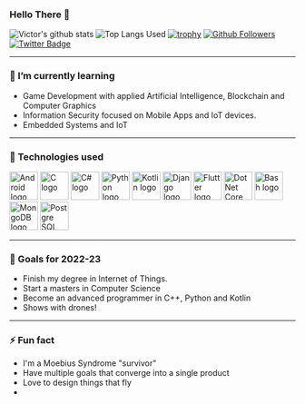 ### Hello There 👋

![Victor's github stats](https://github-readme-stats.vercel.app/api?username=victornas91&count_private=false&show_icons=true&theme=great-gatsby)
![Top Langs Used](https://github-readme-stats.vercel.app/api/top-langs/?username=victornas91&layout=compact&show_icons=true&theme=great-gatsby)
[![trophy](https://github-profile-trophy.vercel.app/?username=victornas91)](https://github.com/ryo-ma/github-profile-trophy)
[![Github Followers](https://img.shields.io/github/followers/victornas91?color=06d6a0&label=Github%20Followers&style=for-the-badge)](https://github.com/victornas91?tab=followers)
[![Twitter Badge](https://img.shields.io/badge/-Twitter-1877f2?style=flat-square&logo=twitter&logoColor=white&link=https://twitter.com/IT_Victor91/)](https://twitter.com/IT_Victor91/)

---

### 🌱 I’m currently learning
- Game Development with applied Artificial Intelligence, Blockchain and Computer Graphics
- Information Security focused on Mobile Apps and IoT devices.
- Embedded Systems and IoT

---

### 🧰 Technologies used

<img src="https://github.com/victornas91/devicon/blob/master/icons/android/android-plain.svg" alt="Android logo" width="50" height="50" /> <img src="https://github.com/victornas91/devicon/blob/master/icons/c/c-plain.svg" alt="C logo" width="50" height="50" /> <img src="https://github.com/victornas91/devicon/blob/master/icons/csharp/csharp-plain.svg" alt="C# logo" width="50" height="50" /> <img src="https://github.com/victornas91/devicon/blob/master/icons/python/python-plain.svg" alt="Python logo" width="50" height="50" /> <img src="https://github.com/victornas91/devicon/blob/master/icons/kotlin/kotlin-plain.svg" alt="Kotlin logo" width="50" height="50" /> <img src="https://github.com/victornas91/devicon/blob/master/icons/django/django-plain.svg" alt="Django logo" width="50" height="50" /> <img src="https://github.com/victornas91/devicon/blob/master/icons/flutter/flutter-plain.svg" alt="Flutter logo" width="50" height="50" /> <img src="https://github.com/victornas91/devicon/blob/master/icons/dotnetcore/dotnetcore-plain.svg" alt="Dot Net Core logo" width="50" height="50" /> <img src="https://github.com/victornas91/devicon/blob/master/icons/bash/bash-plain.svg" alt="Bash logo" width="50" height="50" /> <img src="https://github.com/victornas91/devicon/blob/master/icons/mongodb/mongodb-plain.svg" alt="MongoDB logo" width="50" height="50" /> <img src="https://github.com/victornas91/devicon/blob/master/icons/postgresql/postgresql-plain.svg" alt="Postgre SQL logo" width="50" height="50" />










---

### 🔭 Goals for 2022-23
- Finish my degree in Internet of Things.
- Start a masters in Computer Science
- Become an advanced programmer in C++, Python and Kotlin
- Shows with drones!

---

### ⚡ Fun fact
- I'm a Moebius Syndrome "survivor"
- Have multiple goals that converge into a single product
- Love to design things that fly
- 
